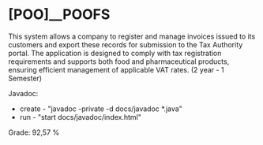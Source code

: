 # [POO]__POOFS

This system allows a company to register and manage invoices issued to its customers and export these records for submission to the Tax Authority portal. 
The application is designed to comply with tax registration requirements and supports both food and pharmaceutical products, ensuring efficient management of applicable VAT rates. (2 year - 1 Semester)

Javadoc:
- create - "javadoc -private -d docs/javadoc *.java" 
- run - "start docs/javadoc/index.html"

Grade: 92,57 %
